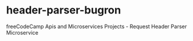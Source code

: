 # header-parser-bugron
freeCodeCamp Apis and Microservices Projects - Request Header Parser Microservice
